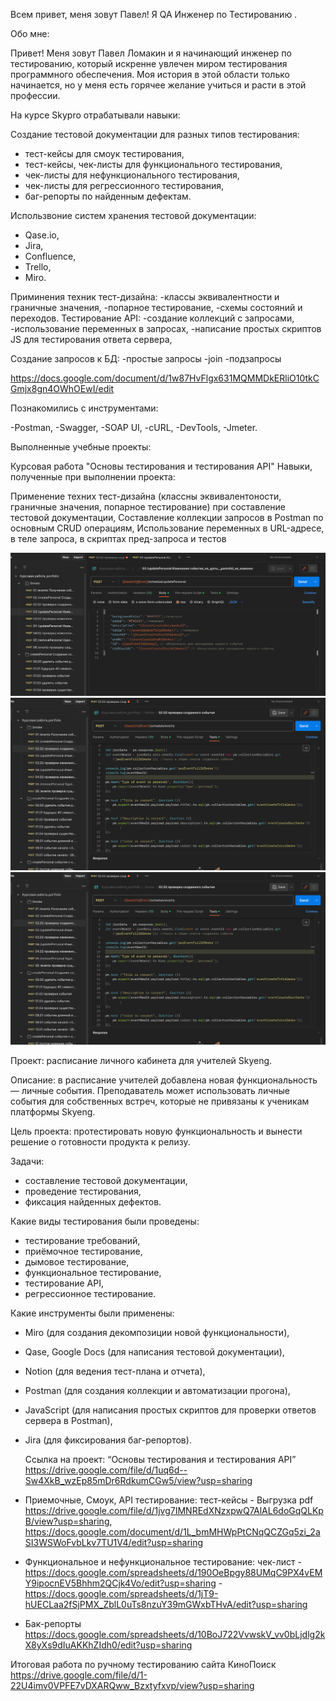 Всем привет, меня зовут Павел!
Я QA Инженер по Тестированию .

Обо мне:

Привет! Меня зовут Павел Ломакин и я начинающий инженер по тестированию, который искренне увлечен миром тестирования программного обеспечения. Моя история в этой области только начинается, но у меня есть горячее желание учиться и расти в этой профессии.

На курсе Skypro отрабатывали навыки:

Создание тестовой документации для разных типов тестирования:
- тест-кейсы для смоук тестирования,
- тест-кейсы, чек-листы для функционального тестирования,
- чек-листы для нефункционального тестирования,
- чек-листы для регрессионного тестирования,
- баг-репорты по найденным дефектам.

Использвоние систем хранения тестовой документации:
- Qase.io,
- Jira,
- Confluence,
- Trello,
- Miro.

Приминения техник тест-дизайна:
 -классы эквивалентности и граничные значения,
 -попарное тестирование,
 -схемы состояний и переходов.
Тестирование API:
-создание коллекций с запросами,
-использование переменных в запросах,
-написание простых скриптов JS для тестирования ответа сервера,
 
Создание запросов к БД:
-простые запросы
-join
-подзапросы

https://docs.google.com/document/d/1w87HvFlgx631MQMMDkERliO10tkCGmjx8gn4OWhOEwI/edit

Познакомились с инструментами:

-Postman,
-Swagger,
-SOAP UI,
-cURL,
-DevTools,
-Jmeter.

Выполненные учебные проекты:

Курсовая работа "Основы тестирования и тестирования API"
Навыки, полученные при выполнении проекта:


Применение техних тест-дизайна (классны эквивалентоности, граничные значения, попарное тестирование) при составление тестовой документации,
Составление коллекции запросов в Postman по основным CRUD операциям,
Использование переменных в URL-адресе, в теле запроса, в скриптах пред-запроса и тестов

![изображение](https://github.com/Pavel19871/Portfolio/blob/main/body_script.png)
![изображение](https://github.com/Pavel19871/Portfolio/blob/main/test_script.png)
![изображение](https://github.com/Pavel19871/Portfolio/blob/main/test_script.png)


Проект: расписание личного кабинета для учителей Skyeng.

Описание: в расписание учителей добавлена новая функциональность — личные события. Преподаватель может использовать личные события для собственных встреч, которые не привязаны к ученикам платформы Skyeng.

Цель проекта: протестировать новую функциональность и вынести решение о готовности продукта к релизу.

Задачи:

- составление тестовой документации,
- проведение тестирования,
- фиксация найденных дефектов.
  
Какие виды тестирования были проведены:

- тестирование требований,
- приёмочное тестирование,
- дымовое тестирование,
- функциональное тестирование,
- тестирование API,
- регрессионное тестирование.
  
Какие инструменты были применены:

- Miro (для создания декомпозиции новой функциональности),
- Qase, Google Docs (для написания тестовой документации),
- Notion (для ведения тест-плана и отчета),
- Postman (для создания коллекции и автоматизации прогона),
- JavaScript (для написания простых скриптов для проверки ответов сервера в Postman),
- Jira (для фиксирования баг-репортов).

  Ссылка на проект: “Основы тестирования и тестирования API”   https://drive.google.com/file/d/1uq6d--Sw4XkB_wzEp85mDr6RdkumCGw5/view?usp=sharing

 - Приемочные, Смоук, API тестирование: тест-кейсы - Выгрузка pdf  https://drive.google.com/file/d/1jvg7IMNREdXNzxpwQ7AlAL6doGqQLKpB/view?usp=sharing,   
                                                                   https://docs.google.com/document/d/1L_bmMHWpPtCNqQCZGq5zi_2aSI3WSWoFvbLkv7TU1V4/edit?usp=sharing
   
   
 - Функциональное и нефункциональное тестирование: чек-лист - https://docs.google.com/spreadsheets/d/190OeBpgy88UMqC9PX4vEMY9ipocnEV5Bhhm2QCjk4Vo/edit?usp=sharing
                                                            - https://docs.google.com/spreadsheets/d/1jT9-hUECLaa2fSjPMX_ZblL0uTs8nzuY39mGWxbTHvA/edit?usp=sharing
   

 - Бак-репорты    https://docs.google.com/spreadsheets/d/10BoJ722VvwskV_vv0bLjdlg2kX8yXs9dIuAKKhZIdh0/edit?usp=sharing

Итоговая работа по ручному тестированию сайта КиноПоиск https://drive.google.com/file/d/1-22U4imv0VPFE7vDXARQww_Bzxtyfxvp/view?usp=sharing
